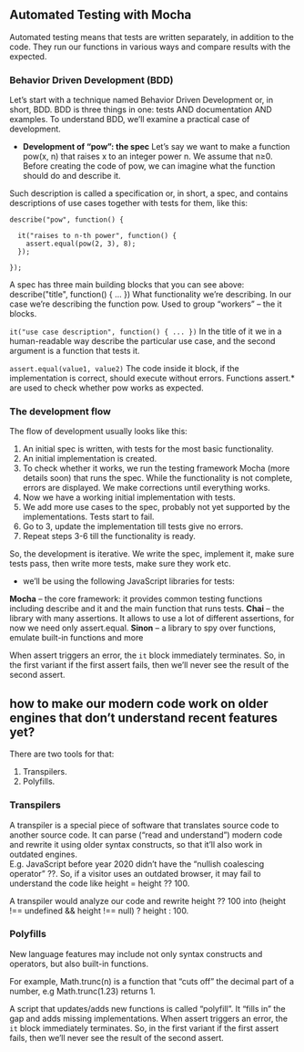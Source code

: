 ## Automated Testing with Mocha 

Automated testing means that tests are written separately, in addition to the code. They run our functions in various ways and compare results with the expected.

### Behavior Driven Development (BDD)
Let’s start with a technique named Behavior Driven Development or, in short, BDD.
BDD is three things in one: tests AND documentation AND examples.
To understand BDD, we’ll examine a practical case of development.

- **Development of “pow”: the spec**
Let’s say we want to make a function pow(x, n) that raises x to an integer power n. We assume that n≥0.
Before creating the code of pow, we can imagine what the function should do and describe it.

Such description is called a specification or, in short, a spec, and contains descriptions of use cases together with tests for them, like this:
```JS
describe("pow", function() {

  it("raises to n-th power", function() {
    assert.equal(pow(2, 3), 8);
  });

});
```
A spec has three main building blocks that you can see above:
describe("title", function() { ... })
What functionality we’re describing. In our case we’re describing the function pow. Used to group “workers” – the it blocks.

```it("use case description", function() { ... })```
In the title of it we in a human-readable way describe the particular use case, and the second argument is a function that tests it.

```assert.equal(value1, value2)```
The code inside it block, if the implementation is correct, should execute without errors.
Functions assert.* are used to check whether pow works as expected.

### The development flow
The flow of development usually looks like this:

1. An initial spec is written, with tests for the most basic functionality.
2. An initial implementation is created.
3. To check whether it works, we run the testing framework Mocha (more details soon) that runs the spec. While the functionality is not complete, errors are displayed. We make corrections until everything works.
4. Now we have a working initial implementation with tests.
5. We add more use cases to the spec, probably not yet supported by the implementations. Tests start to fail.
6. Go to 3, update the implementation till tests give no errors.
7. Repeat steps 3-6 till the functionality is ready.

So, the development is iterative. We write the spec, implement it, make sure tests pass, then write more tests, make sure they work etc.

- we’ll be using the following JavaScript libraries for tests:

 **Mocha** – the core framework: it provides common testing functions including describe and it and the main function that runs tests.
**Chai** – the library with many assertions. It allows to use a lot of different assertions, for now we need only assert.equal.
**Sinon** – a library to spy over functions, emulate built-in functions and more

When assert triggers an error, the ```it``` block immediately terminates. So, in the first variant if the first assert fails, then we’ll never see the result of the second assert.

##  how to make our modern code work on older engines that don’t understand recent features yet?

There are two tools for that:

1. Transpilers.
2. Polyfills.

### Transpilers
A transpiler is a special piece of software that translates source code to another source code. It can parse (“read and understand”) modern code and rewrite it using older syntax constructs, so that it’ll also work in outdated engines.  
E.g. JavaScript before year 2020 didn’t have the “nullish coalescing operator” ??. So, if a visitor uses an outdated browser, it may fail to understand the code like height = height ?? 100.

A transpiler would analyze our code and rewrite height ?? 100 into (height !== undefined && height !== null) ? height : 100.

### Polyfills
New language features may include not only syntax constructs and operators, but also built-in functions.

For example, Math.trunc(n) is a function that “cuts off” the decimal part of a number, e.g Math.trunc(1.23) returns 1.

A script that updates/adds new functions is called “polyfill”. It “fills in” the gap and adds missing implementations.
When assert triggers an error, the ```it``` block immediately terminates. So, in the first variant if the first assert fails, then we’ll never see the result of the second assert.
